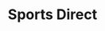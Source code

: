 ---
title: "Sports Direct"
url: /barrow-in-furness/sports-direct-cornmill-crossing/
shop: sports
---